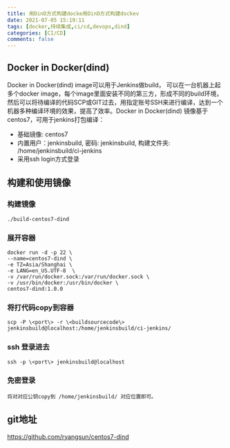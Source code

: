 ```yaml
---
title: 用DinD方式构建docke用DinD方式构建dockev
date: 2021-07-05 15:19:11
tags: [docker,持续集成,ci/cd,devops,dind]
categories: [CI/CD]
comments: false
---
```




## Docker in Docker(dind)

Docker in Docker(dind) image可以用于Jenkins做build， 可以在一台机器上起多个docker image，每个image里面安装不同的第三方，形成不同的build环境，然后可以将待编译的代码SCP或GIT过去，用指定账号SSH来进行编译，达到一个机器多种编译环境的效果，提高了效率。Docker in Docker(dind) 镜像基于centos7，可用于jenkins打包编译：

- 基础镜像: centos7 
- 内置用户：jenkinsbuild, 密码: jenkinsbuild, 构建文件夹: /home/jenkinsbuild/ci-jenkins
- 采用ssh login方式登录

## 构建和使用镜像

### 构建镜像

```
./build-centos7-dind
```

### 展开容器

```
docker run -d -p 22 \
--name=centos7-dind \
-e TZ=Asia/Shanghai \
-e LANG=en_US.UTF-8  \
-v /var/run/docker.sock:/var/run/docker.sock \
-v /usr/bin/docker:/usr/bin/docker \
centos7-dind:1.0.0
```

### 将打代码copy到容器

```
scp -P \<port\> -r \<buildsourcecode\> jenkinsbuild@localhost:/home/jenkinsbuild/ci-jenkins/
```

### ssh 登录进去

```
ssh -p \<port\> jenkinsbuild@localhost  
```

### 免密登录

```
将对对应公钥copy到 /home/jenkinsbuild/ 对应位置即可。
```



## git地址

https://github.com/ryangsun/centos7-dind
